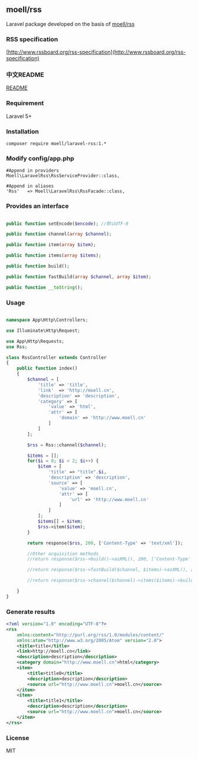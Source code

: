 ## moell/rss
Laravel package developed on the basis of [moell/rss](https://github.com/moell-peng/rss)

### RSS specification
[http://www.rssboard.org/rss-specification](http://www.rssboard.org/rss-specification)

### 中文README
[README](README_zh.md)

### Requirement
Laravel 5+

### Installation
```shell
composer require moell/laravel-rss:1.*
```
### Modify config/app.php
```shell
#Append in providers
Moell\LaravelRss\RssServiceProvider::class,

#Append in aliases
'Rss'   => Moell\LaravelRss\RssFacade::class,
```

### Provides an interface
```php

public function setEncode($encode); //默认UTF-8

public function channel(array $channel);

public function item(array $item);

public function items(array $items);

public function build();

public function fastBuild(array $channel, array $item);

public function __toString();
```

### Usage
```php

namespace App\Http\Controllers;

use Illuminate\Http\Request;

use App\Http\Requests;
use Rss;

class RssController extends Controller
{
    public function index()
    {
        $channel = [
            'title' => 'title',
            'link'  => 'http://moell.cn',
            'description' => 'description',
            'category' => [
                'value' => 'html',
                'attr' => [
                    'domain' => 'http://www.moell.cn'
                ]
            ]
        ];

        $rss = Rss::channel($channel);

        $items = [];
        for($i = 0; $i < 2; $i++) {
            $item = [
                'title' => "title".$i,
                'description' => 'description',
                'source' => [
                    'value' => 'moell.cn',
                    'attr' => [
                        'url' => 'http://www.moell.cn'
                    ]
                ]
            ];
            $items[] = $item;
            $rss->item($item);
        }

        return response($rss, 200, ['Content-Type' => 'text/xml']);

        //Other acquisition methods
        //return response($rss->build()->asXML(), 200, ['Content-Type' => 'text/xml']);

        //return response($rss->fastBuild($channel, $items)->asXML(), 200, ['Content-Type' => 'text/xml']);

        //return response($rss->channel($channel)->items($items)->build()->asXML(), 200, ['Content-Type' => 'text/xml']);

    }
}
```
### Generate results
```xml
<?xml version="1.0" encoding="UTF-8"?>
<rss
    xmlns:content="http://purl.org/rss/1.0/modules/content/"
    xmlns:atom="http://www.w3.org/2005/Atom" version="2.0">
    <title>title</title>
    <link>http://moell.cn</link>
    <description>description</description>
    <category domain="http://www.moell.cn">html</category>
    <item>
        <title>title0</title>
        <description>description</description>
        <source url="http://www.moell.cn">moell.cn</source>
    </item>
    <item>
        <title>title1</title>
        <description>description</description>
        <source url="http://www.moell.cn">moell.cn</source>
    </item>
</rss>
```

### License
MIT
